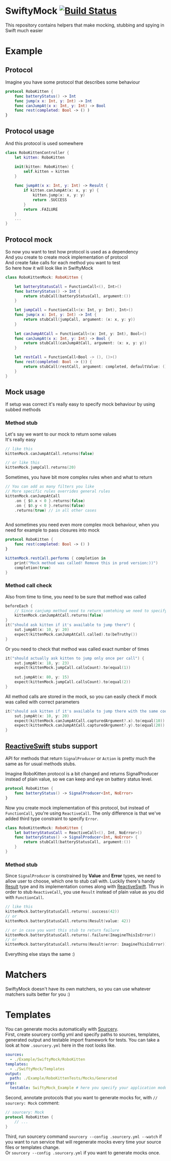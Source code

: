# SwiftyMock [![Build Status](https://travis-ci.org/stanfy/SwiftyMock.svg?branch=master)](https://travis-ci.org/stanfy/SwiftyMock)

This repository contains helpers that make mocking, stubbing and spying in Swift much easier

# Example

## Protocol 
Imagine you have some protocol that describes some behaviour

```swift
protocol RoboKitten {
    func batteryStatus() -> Int
    func jump(x x: Int, y: Int) -> Int
    func canJumpAt(x x: Int, y: Int) -> Bool
    func rest(completed: Bool -> () )
}
```

## Protocol usage
And this protocol is used somewhere

```swift
class RoboKittenController {
    let kitten: RoboKitten

    init(kitten: RoboKitten) {
        self.kitten = kitten
    }
    
    func jumpAt(x x: Int, y: Int) -> Result {
        if kitten.canJumpAt(x: x, y: y) {
            kitten.jump(x: x, y: y)
            return .SUCCESS
        }
        return .FAILURE
    }
    ...
}
```
## Protocol mock

So now you want to test how protocol is used as a dependency  
And you create to create mock implementation of protocol  
And create fake calls for each method you want to test  
So here how it will look like in SwiftyMock  

```swift
class RoboKittenMock: RoboKitten {

    let batteryStatusCall = FunctionCall<(), Int>()
    func batteryStatus() -> Int {
        return stubCall(batteryStatusCall, argument:())
    }

    let jumpCall = FunctionCall<(x: Int, y: Int), Int>()
    func jump(x x: Int, y: Int) -> Int {
        return stubCall(jumpCall, argument: (x: x, y: y))
    }
    
    let canJumpAtCall = FunctionCall<(x: Int, y: Int), Bool>()
    func canJumpAt(x x: Int, y: Int) -> Bool {
        return stubCall(canJumpAtCall, argument: (x: x, y: y))
    }

    let restCall = FunctionCall<Bool -> (), ()>()
    func rest(completed: Bool -> ()) {
        return stubCall(restCall, argument: completed, defaultValue: ())
    }
}
```

## Mock usage
If setup was correct it's really easy to specify mock behaviour by using subbed methods

### Method stub
Let's say we want to our mock to return some values  
It's really easy
```swift
// like this
kittenMock.canJumpAtCall.returns(false)

// or like this
kittenMock.jumpCall.returns(20)
```

Sometimes, you have bit more complex rules when and what to return   
```swift
// You can add as many filters you like
// More specific rules overrides general rules
kittenMock.canJumpAtCall
    .on { $0.x < 0 }.returns(false)
    .on { $0.y < 0 }.returns(false)
    .returns(true) // in all other cases
    
```    

And sometimes you need even more complex mock behaviour, when you need for example to pass closures into mock
```swift
protocol RoboKitten {
    func rest(completed: Bool -> () )
}

kittenMock.restCall.performs { completion in
    print("Mock method was called! Remove this in prod version:))")
    completion(true)
}
```

### Method call check
Also from time to time, you need to be sure that method was called  
```swift
beforeEach {
    // Since canjump method need to return somtehing we need to specify return value
    kittenMock.canJumpAtCall.returns(false)
}
it("should ask kitten if it's available to jump there") {
    sut.jumpAt(x: 10, y: 20)
    expect(kittenMock.canJumpAtCall.called).to(beTruthy())
}
```

Or you need to check that method was called exact number of times
```swift
it("should actually ask kitten to jump only once per call") {
    sut.jumpAt(x: 18, y: 23)
    expect(kittenMock.jumpCall.callsCount).to(equal(1))
    
    sut.jumpAt(x: 80, y: 15)
    expect(kittenMock.jumpCall.callsCount).to(equal(2))
}
```

All method calls are stored in the mock, so you can easily check if mock was called with correct parameters
```swift
it("should ask kitten if it's available to jump there with the same coords") {
    sut.jumpAt(x: 10, y: 20)
    expect(kittenMock.canJumpAtCall.capturedArgument?.x).to(equal(10))
    expect(kittenMock.canJumpAtCall.capturedArgument?.y).to(equal(20))
}
```

## [ReactiveSwift](https://github.com/ReactiveCocoa/ReactiveSwift) stubs support
API for methods that return `SignalProducer` or `Action` is pretty much the same as for usual methods stubs.

Imagine RoboKitten protocol is a bit changed and returns SignalProducer instead of plain value, so we can keep and eye on battery status level.

```swift
protocol RoboKitten {
    func batteryStatus() -> SignalProducer<Int, NoError>
}
```

Now you create mock implementation of this protocol, but instead of `FunctionCall`, you're using `ReactiveCall`.
The only difference is that we've added third type constraint to specify `Error`.

```swift
class RoboKittenMock: RoboKitten {
    let batteryStatusCall = ReactiveCall<(), Int, NoError>()
    func batteryStatus() -> SignalProducer<Int, NoError> {
        return stubCall(batteryStatusCall, argument:())
    }
}
```

### Method stub
Since `SignalProducer` is constrained by **Value** and **Error** types, we need to allow user to choose, which one to stub call with.
Luckily there's handy [Result](https://github.com/antitypical/Result) type and its implementation comes along with [ReactiveSwift](https://github.com/ReactiveCocoa/ReactiveSwift).
Thus in order to stub `ReactiveCall`, you use `Result` instead of plain value as you did with `FunctionCall`.

```swift
// like this
kittenMock.batteryStatusCall.returns(.success(42))
// or
kittenMock.batteryStatusCall.returns(Result(value: 42))

// or in case you want this stub to return failure
kittenMock.batteryStatusCall.returns(.failure(ImagineThisIsError))
// or
kittenMock.batteryStatusCall.returns(Result(error: ImagineThisIsError))
```

Everything else stays the same :)

# Matchers
SwiftyMock doesn't have its own matchers, so you can use whatever matchers suits better for you :)

# Templates
You can generate mocks automatically with [Sourcery](https://github.com/krzysztofzablocki/Sourcery).    
First, create sourcery config yml and specify paths to sources, templates, generated output and testable import framework for tests.
You can take a look at how `.sourcery.yml` here in the root looks like.
```yml
sources: 
  - ./Example/SwiftyMock/RoboKitten
templates: 
  - ./SwiftyMock/Templates
output:
  path: ./Example/RoboKittenTests/Mocks/Generated
args:
  testable: SwiftyMock_Example # here you specify your application module name, that you're importing for testing
```
Second, annotate protocols that you want to generate mocks for, with `// sourcery: Mock` comment:
```swift
// sourcery: Mock
protocol RoboKitten {
    // ...
}
```
Third, run sourcery command `sourcery --config .sourcery.yml --watch` if you want to run service that will regenerate mocks every time your source files or templates change.   
Or `sourcery --config .sourcery.yml` if you want to generate mocks once.
